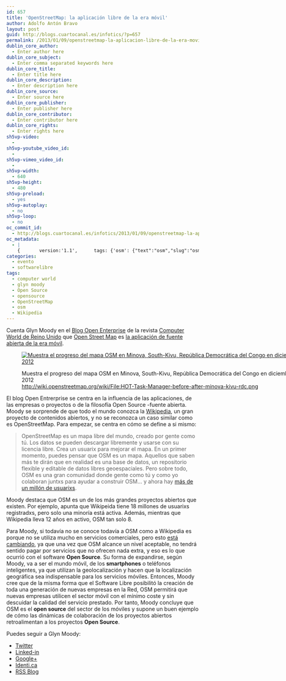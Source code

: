 ```yaml
---
id: 657
title: 'OpenStreetMap: la aplicación libre de la era móvil'
author: Adolfo Antón Bravo
layout: post
guid: http://blogs.cuartocanal.es/infotics/?p=657
permalink: /2013/01/09/openstreetmap-la-aplicacion-libre-de-la-era-movil/
dublin_core_author:
  - Enter author here
dublin_core_subject:
  - Enter comma separated keywords here
dublin_core_title:
  - Enter title here
dublin_core_description:
  - Enter description here
dublin_core_source:
  - Enter source here
dublin_core_publisher:
  - Enter publisher here
dublin_core_contributor:
  - Enter contributor here
dublin_core_rights:
  - Enter rights here
sh5vp-video:
  - 
sh5vp-youtube_video_id:
  - 
sh5vp-vimeo_video_id:
  - 
sh5vp-width:
  - 640
sh5vp-height:
  - 480
sh5vp-preload:
  - yes
sh5vp-autoplay:
  - no
sh5vp-loop:
  - no
oc_commit_id:
  - http://blogs.cuartocanal.es/infotics/2013/01/09/openstreetmap-la-aplicacion-libre-de-la-era-movil/1357733883
oc_metadata:
  - |
    {		version:'1.1',		tags: {'osm': {"text":"osm","slug":"osm","source":null,"bucketName":"current","bucketPlacement":"auto","_className":"Tag"}, 'glyn-moody': {"text":"glyn moody","slug":"glyn-moody","source":null,"bucketName":"current","bucketPlacement":"auto","_className":"Tag"}, 'computer-world': {"text":"computer world","slug":"computer-world","source":null,"bucketName":"current","bucketPlacement":"auto","_className":"Tag"}, 'openstreetmap': {"text":"OpenStreetMap","slug":"openstreetmap","source":null,"bucketName":"current","bucketPlacement":"auto","_className":"Tag"}, 'opensource': {"text":"opensource","slug":"opensource","source":null,"bucketName":"current","bucketPlacement":"auto","_className":"Tag"}, 'open-source': {"text":"Open Source","slug":"open-source","source":null,"bucketName":"current","bucketPlacement":"auto","_className":"Tag"}, 'wikipedia': {"text":"Wikipedia","slug":"wikipedia","source":null,"bucketName":"current","bucketPlacement":"auto","_className":"Tag"}}	}
categories:
  - evento
  - softwarelibre
tags:
  - computer world
  - glyn moody
  - Open Source
  - opensource
  - OpenStreetMap
  - osm
  - Wikipedia
---
```

Cuenta Glyn Moody en el [Blog Open Enterprise][1] de la revista [Computer World de Reino Unido][2] que [Open Street Map][3] es [la aplicación de fuente abierta de la era móvil][4].<figure id="attachment_658" style="width: 750px;" class="wp-caption alignnone">

<a href="http://blogs.cuartocanal.es/infotics/2013/01/09/openstreetmap-la-aplicacion-libre-de-la-era-movil/hot-task-manager-before-after-minova-kivu-rdc/" rel="attachment wp-att-658"><img src="http://i1.wp.com/blogs.cuartocanal.es/infotics/files/2013/01/HOT-Task-Manager-before-after-minova-kivu-rdc.png?fit=660%2C463" alt="Muestra el progreso del mapa OSM en Minova, South-Kivu, República Democrática del Congo en diciembre de 2012" class="size-full wp-image-658" data-recalc-dims="1" /></a><figcaption class="wp-caption-text">Muestra el progreso del mapa OSM en Minova, South-Kivu, República Democrática del Congo en diciembre de 2012  
http://wiki.openstreetmap.org/wiki/File:HOT-Task-Manager-before-after-minova-kivu-rdc.png</figcaption></figure> 

El blog Open Entrerprise se centra en la influencia de las aplicaciones, de las empresas o proyectos o de la filosofía Open Source -fuente abierta. Moody se sorprende de que todo el mundo conozca la [Wikipedia][5], un gran proyecto de contenidos abiertos, y no se reconozca un caso similar como es OpenStreetMap. Para empezar, se centra en cómo se define a si mismo:

> OpenStreetMap es un mapa libre del mundo, creado por gente como tú. Los datos se pueden descargar libremente y usarse con su licencia libre. Crea un usuarix para mejorar el mapa. En un primer momento, puedes pensar que OSM es un mapa. Aquellos que saben más te dirán que en realidad es una base de datos, un repositorio flexible y editable de datos libres geoespaciales. Pero sobre todo, OSM es una gran comunidad donde gente como tú y como yo colaboran juntxs para ayudar a construir OSM&#8230; y ahora hay [más de un millón de usuarixs][6].

Moody destaca que OSM es un de los más grandes proyectos abiertos que existen. Por ejemplo, apunta que Wikipeida tiene 18 millones de usuarixs registradxs, pero solo una minoría está activa. Además, mientras que Wikipedia lleva 12 años en activo, OSM tan solo 8.

Para Moody, si todavía no se conoce todavía a OSM como a Wikipedia es porque no se utiliza mucho en servicios comerciales, pero esto [está cambiando][7], ya que una vez que OSM alcance un nivel aceptable, no tendrá sentido pagar por servicios que no ofrecen nada extra, y eso es lo que ocurrió con el software **Open Source**. Su forma de expandirse, según Moody, va a ser el mundo móvil, de los **smartphones** o teléfonos inteligentes, ya que utilizan la geolocalización y hacen que la localización geográfica sea indispensable para los servicios móviles. Entonces, Moody cree que de la misma forma que el Software Libre posibilitó la creación de toda una generación de nuevas empresas en la Red, OSM permitirá que nuevas empresas utilicen el sector móvil con el mínimo coste y sin descuidar la calidad del servicio prestado. Por tanto, Moody concluye que OSM es el **open source** del sector de los móviles y supone un buen ejemplo de cómo las dinámicas de colaboración de los proyectos abiertos retroalimentan a los proyectos **Open Source**.

Puedes seguir a Glyn Moody:

  * [Twitter][8]
  * [Linked-in][9]
  * [Google+][10]
  * [Identi.ca][11]
  * [RSS Blog][12]

 [1]: http://blogs.computerworlduk.com/open-enterprise/
 [2]: http://www.computerworlduk.com
 [3]: http://www.openstreetmap.org
 [4]: blogs.computerworlduk.com/open-enterprise/2013/01/openstreetmap-the-open-source-of-the-mobile-age/index.htm
 [5]: http://www.wikipedia.org
 [6]: http://opengeodata.org/1-million-openstreetmappers
 [7]: http://www.h-online.com/open/features/The-limits-of-openness-1618865.html
 [8]: http://twitter.com/glynmoody
 [9]: http://uk.linkedin.com/in/glynmoody
 [10]: https://plus.google.com/100647702320088380533
 [11]: http://identi.ca/glynmoody
 [12]: http://blogs.computerworlduk.com/open-enterprise/atom.xml